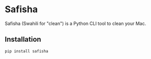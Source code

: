 # Safisha

Safisha (Swahili for "clean") is a Python CLI tool to clean your Mac.

## Installation

```bash
pip install safisha